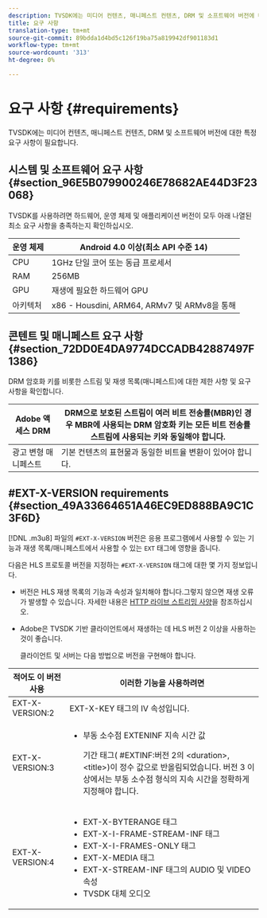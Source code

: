 ```yaml
---
description: TVSDK에는 미디어 컨텐츠, 매니페스트 컨텐츠, DRM 및 소프트웨어 버전에 대한 특정 요구 사항이 필요합니다.
title: 요구 사항
translation-type: tm+mt
source-git-commit: 89bdda1d4bd5c126f19ba75a819942df901183d1
workflow-type: tm+mt
source-wordcount: '313'
ht-degree: 0%

---
```



# 요구 사항 {#requirements}

TVSDK에는 미디어 컨텐츠, 매니페스트 컨텐츠, DRM 및 소프트웨어 버전에 대한 특정 요구 사항이 필요합니다.

## 시스템 및 소프트웨어 요구 사항 {#section_96E5B079900246E78682AE44D3F23068}

TVSDK를 사용하려면 하드웨어, 운영 체제 및 애플리케이션 버전이 모두 아래 나열된 최소 요구 사항을 충족하는지 확인하십시오.

| 운영 체제 | Android 4.0 이상(최소 API 수준 14) |
|---|---|
| CPU | 1GHz 단일 코어 또는 동급 프로세서 |
| RAM | 256MB |
| GPU | 재생에 필요한 하드웨어 GPU |
| 아키텍처 | x86 - Housdini, ARM64, ARMv7 및 ARMv8을 통해 |

## 콘텐트 및 매니페스트 요구 사항 {#section_72DD0E4DA9774DCCADB42887497F1386}

DRM 암호화 키를 비롯한 스트림 및 재생 목록(매니페스트)에 대한 제한 사항 및 요구 사항을 확인합니다.

| Adobe 액세스 DRM | DRM으로 보호된 스트림이 여러 비트 전송률(MBR)인 경우 MBR에 사용되는 DRM 암호화 키는 모든 비트 전송률 스트림에 사용되는 키와 동일해야 합니다. |
|---|---|
| 광고 변형 매니페스트 | 기본 컨텐츠의 표현물과 동일한 비트율 변환이 있어야 합니다. |

## #EXT-X-VERSION requirements {#section_49A33664651A46EC9ED888BA9C1C3F6D}

[!DNL .m3u8] 파일의 `#EXT-X-VERSION` 버전은 응용 프로그램에서 사용할 수 있는 기능과 재생 목록/매니페스트에서 사용할 수 있는 `EXT` 태그에 영향을 줍니다.

다음은 HLS 프로토콜 버전을 지정하는 `#EXT-X-VERSION` 태그에 대한 몇 가지 정보입니다.

* 버전은 HLS 재생 목록의 기능과 속성과 일치해야 합니다.그렇지 않으면 재생 오류가 발생할 수 있습니다. 자세한 내용은 [HTTP 라이브 스트리밍 사양](https://datatracker.ietf.org/doc/draft-pantos-http-live-streaming/?include_text=1)을 참조하십시오.
* Adobe은 TVSDK 기반 클라이언트에서 재생하는 데 HLS 버전 2 이상을 사용하는 것이 좋습니다.

   클라이언트 및 서버는 다음 방법으로 버전을 구현해야 합니다.

<table frame="all" colsep="1" rowsep="1" id="table_62EB98EDD9DE49EC84CB1C7D59BC40E6"> 
 <thead> 
  <tr rowsep="1"> 
   <th colname="1" class="entry"> 적어도 이 버전 사용 </th> 
   <th colname="2" class="entry"> 이러한 기능을 사용하려면 </th> 
  </tr> 
 </thead>
 <tbody> 
  <tr rowsep="1"> 
   <td colname="1"> <span class="codeph"> EXT-X-VERSION:2  </span> </td> 
   <td colname="2"> <span class="codeph"> EXT-X-KEY </span> 태그의 IV 속성입니다. </td> 
  </tr> 
  <tr rowsep="1"> 
   <td colname="1"> <span class="codeph"> EXT-X-VERSION:3  </span> </td> 
   <td colname="2"> 
    <ul id="ul_C9500D3F934848639C204BF248F139FF"> 
     <li id="li_535A7E3FABCB46FE872A7EA5DE2A1784">부동 소수점 <span class="codeph"> EXTENINF </span> 지속 시간 값 <p>기간 태그( <span class="codeph"> #EXTINF:버전 2의 </span>&lt;duration&gt;,&lt;title&gt;)이 정수 값으로 반올림되었습니다. 버전 3 이상에서는 부동 소수점 형식의 지속 시간을 정확하게 지정해야 합니다. </p> </li> 
    </ul> </td> 
  </tr> 
  <tr rowsep="0"> 
   <td colname="1"> <span class="codeph"> EXT-X-VERSION:4  </span> </td> 
   <td colname="2"> 
    <ul id="ul_3355A6CBBE2141DDB92660BB4B604D70"> 
     <li id="li_5E73D41AF6DC4CEE88D6C029FFCFC350"><span class="codeph"> EXT-X-BYTERANGE </span> 태그 </li> 
     <li id="li_BF5141F516F749E5890860D487EB5287"><span class="codeph"> EXT-X-I-FRAME-STREAM-INF </span> 태그 </li> 
     <li id="li_E0D399A13812499B94107CDE62998EE9"><span class="codeph"> EXT-X-I-FRAMES-ONLY </span> 태그 </li> 
     <li id="li_A7783AFF99854EFBBAECD2967E4CBF2B"><span class="codeph"> EXT-X-MEDIA </span> 태그 </li> 
     <li id="li_15AE652F33C1454AA90DDC65E7D6C2FD"><span class="codeph"> EXT-X-STREAM-INF </span> 태그의 <span class="codeph"> AUDIO </span> 및 <span class="codeph"> VIDEO </span> 속성 </li> 
     <li id="li_DB2A7847D5884F6E91FD9E78101FBCA5">TVSDK 대체 오디오 </li> 
    </ul> </td> 
  </tr> 
 </tbody> 
</table>

